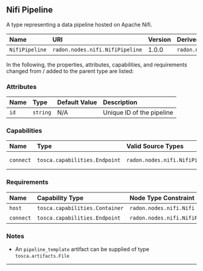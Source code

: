 ## Nifi Pipeline

A type representing a data pipeline hosted on Apache Nifi.

| Name | URI | Version | Derived From |
|:---- |:--- |:------- |:------------ |
| `NifiPipeline` | `radon.nodes.nifi.NifiPipeline` | 1.0.0 | `radon.nodes.abstract.DataPipeline` |

In the following, the properties, attributes, capabilities, and requirements changed from / added to the parent type are listed:

### Attributes

| Name | Type | Default Value | Description |
|:---- |:---- |:------------- |:----------- |
| `id` | `string` | N/A | Unique ID of the pipeline |

### Capabilities

| Name | Type | Valid Source Types | Occurrences |
|:---- |:---- |:------------------ |:----------- |
|`connect`| `tosca.capabilities.Endpoint`| `radon.nodes.nifi.NifiPipeline` | [0, UNBOUNDED] |

### Requirements

| Name | Capability Type | Node Type Constraint | Relationship Type | Occurrences |
|:---- |:--------------- |:-------------------- |:----------------- |:------------|
| `host` | `tosca.capabilities.Container` | `radon.nodes.nifi.Nifi` | `tosca.relationships.HostedOn` | [1,1] |
| `connect` | `tosca.capabilities.Endpoint` | `radon.nodes.nifi.NifiPipeline` | `tosca.relationships.ConnectsTo` | [0,1] | 

### Notes

* An `pipeline_template` artifact can be supplied of type `tosca.artifacts.File`

---